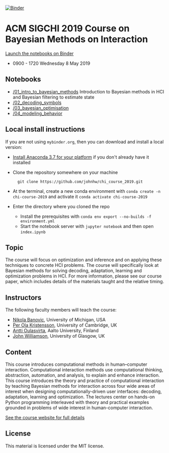 
[![Binder](http://mybinder.org/badge_logo.svg)](http://beta.mybinder.org/v2/gh/johnhw/chi_course_2019?filepath=index.ipynb)

# ACM SIGCHI 2019 Course on Bayesian Methods on Interaction

[Launch the notebooks on Binder](http://beta.mybinder.org/v2/gh/johnhw/chi_course_2019?filepath=index.ipynb)

* 0900 - 1720 Wednesday 8 May 2019

## Notebooks

* [/01_intro_to_bayesian_methods](/1_intro_to_bayesian_methods/bayesian_methods.ipynb) Introduction to Bayesian methods in HCI and Bayesian filtering to estimate state
* [/02_decoding_symbols](/2_decoding_symbols/decoding_symbols.ipynb)
* [/03_bayesian_optimisation](/3_bayesian_optimisation/bayesian_optimisation.ipynb)
* [/04_modeling_behavior](/4_modeling_behavior/modeling_behavior.ipynb)
    

## Local install instructions
If you are not using `mybinder.org`, then you can download and install a local version:

* [Install Anaconda 3.7 for your platform](https://www.anaconda.com/distribution/) if you don't already have it installed

* Clone the repository somewhere on your machine

        git clone https://github.com/johnhw/chi_course_2019.git

* At the terminal, create a new conda environment with `conda create -n chi-course-2019` and activate it `conda activate chi-course-2019`
* Enter the directory where you cloned the repo
    * Install the prerequisites with `conda env export --no-builds -f environment.yml`
    * Start the notebook server with `jupyter notebook` and then open `index.ipynb`


## Topic
The course will focus on optimization and inference and on applying these techniques to concrete HCI problems. The course will specifically look at Bayesian methods for solving decoding, adaptation, learning and optimization problems in HCI. For more information, please see our course paper, which includes details of the materials taught and the relative timing.

## Instructors
The following faculty members will teach the course:

* [Nikola Banovic](http://www.nikolabanovic.net/), University of Michigan, USA
* [Per Ola Kristensson](http://pokristensson.com/), University of Cambridge, UK
* [Antti Oulasvirta](http://users.comnet.aalto.fi/oulasvir/), Aalto University, Finland
* [John Williamson](http://www.dcs.gla.ac.uk/~jhw/), University of Glasgow, UK

## Content

This course introduces computational methods in human–computer interaction. Computational interaction methods use computational thinking, abstraction, automation, and analysis, to explain and enhance interaction. This course introduces the theory and practice of computational interaction by teaching Bayesian methods for interaction across four wide areas of interest when designing computationally-driven user interfaces: decoding, adaptation, learning and optimization. The lectures center on hands-on Python programming interleaved with theory and practical examples grounded in problems of wide interest in human-computer interaction.


[See the course website for full details](http://pokristensson.com/chicourse19/)

## License
This material is licensed under the MIT license.